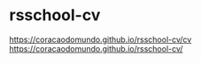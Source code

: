# rsschool-cv
https://coracaodomundo.github.io/rsschool-cv/cv
https://coracaodomundo.github.io/rsschool-cv/
